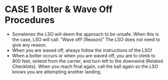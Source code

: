 # CASE 1 Bolter & Wave Off Procedures

- Sometimes the LSO will deem the approach to be unsafe. When this is the case, LSO will call: “Wave off! \[Reason]” The LSO does not need to give any reason.
- When you are waved off, always follow the instructions of the LSO!
- When a bolter occurs or when you are waved off, you are to climb to 800 feet, extend from the carrier, and turn left to the downwind (Related Checklists). When you reach final again, call the ball again so the LSO knows you are attempting another landing.
